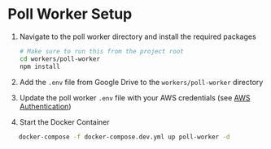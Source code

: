 # Poll Worker Setup

1. Navigate to the poll worker directory and install the required packages

    ```bash
   # Make sure to run this from the project root
    cd workers/poll-worker
    npm install
    ```
2. Add the `.env` file from Google Drive to the `workers/poll-worker` directory
3. Update the poll worker `.env` file with your AWS credentials (see [AWS Authentication](aws_authentication.md))
4. Start the Docker Container

```bash
   docker-compose -f docker-compose.dev.yml up poll-worker -d 
```
